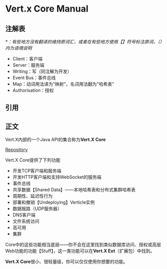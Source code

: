 # Vert.x Core Manual

## 注解表

_\*：有些地方没有翻译的维持原词汇，或者在有些地方使用【】符号标注原词，（）内为语境说明_

* Client：客户端
* Server：服务端
* Writing：写（同注解为开发）
* Event Bus：事件总线
* Map：动词用法译为"映射"，名词用法翻为"哈希表"
* Authorisation：授权

## **引用**

## **正文**

Vert.X内部的一个Java API的集合称为**Vert.X Core**

[Repository](https://github.com/eclipse/vert.x)

Vert.X Core提供了下列功能

* 开发TCP客户端和服务端
* 开发HTTP客户端和支持WebSocket的服务端
* 事件总线
* 共享数据【Shared Data】——本地哈希表和分布式集群哈希表
* 周期性、延迟性行为
* 部署和撤销【Undeploying】Verticle实例
* 数据报路（UDP服务器）
* DNS客户端
* 文件系统访问
* 高可用
* 集群

Core中的这些功能相当底层——你不会在这里找到类似数据库访问、授权或高层Web功能的功能【Stuff】，这一类功能可以在**Vert.X Ext**（扩展包）中找到。

**Vert.X Core**很小、很轻量级，你可以仅仅使用你想要的功能。

